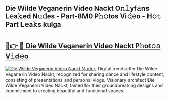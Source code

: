 ## Die Wilde Veganerin Video Nackt O𝚗𝚕yf𝚊ns L𝚎a𝚔ed N𝚞𝚍es - Part-8M0 P𝚑𝚘tos Vi𝚍𝚎o - H𝚘𝚝 Part L𝚎a𝚔s kuIga

# <h2><a href="http://kf65ub7.oniu.top/?m=Die+Wilde+Veganerin+Video+Nackt">🔗👉 🔴 Die Wilde Veganerin Video Nackt P𝚑ot𝚘𝚜 V𝚒d𝚎o</a></h2>

[![Die Wilde Veganerin Video Nackt Nu𝚍e𝚜](https://i.imgur.com/0qMVB7G.gif)](http://kf65ub7.oniu.top/?m=Die+Wilde+Veganerin+Video+Nackt)
Digital trendsetter Die Wilde Veganerin Video Nackt, recognized for sharing dance and lifestyle content, consisting of presentations and personal vlogs. Visionary architect Die Wilde Veganerin Video Nackt, famed for their groundbreaking designs and commitment to creating beautiful and functional spaces.  
